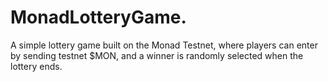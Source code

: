 # MonadLotteryGame.
A simple lottery game built on the Monad Testnet, where players can enter by sending testnet $MON, and a winner is randomly selected when the lottery ends.
